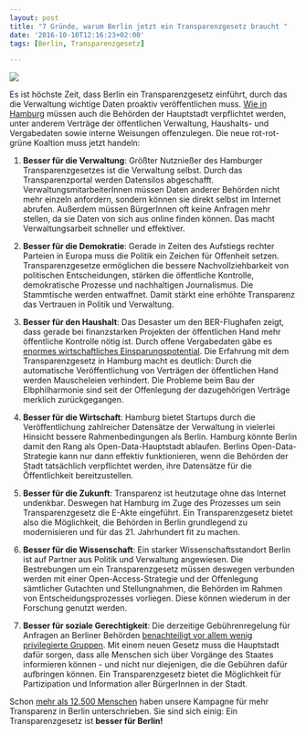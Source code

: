 ```yaml
---
layout: post
title: "7 Gründe, warum Berlin jetzt ein Transparenzgesetz braucht "
date: '2016-10-10T12:16:23+02:00'
tags: [Berlin, Transparenzgesetz]

---
```


<img src="https://okfn.de/files/blog/2016/10/Berlin_Rotes_Rathaus_B.JPG">

Es ist höchste Zeit, dass Berlin ein Transparenzgesetz einführt, durch das die Verwaltung wichtige Daten proaktiv veröffentlichen muss. <a href="http://transparenz.hamburg.de/">Wie in Hamburg</a> müssen auch die Behörden der Hauptstadt verpflichtet werden, unter anderem Verträge der öffentlichen Verwaltung, Haushalts- und Vergabedaten sowie interne Weisungen offenzulegen. Die neue rot-rot-grüne Koaltion muss jetzt handeln:

1) <strong>Besser für die Verwaltung</strong>: Größter Nutznießer des Hamburger Transparenzgesetzes ist die Verwaltung selbst. Durch das Transparenzportal werden Datensilos abgeschafft. VerwaltungsmitarbeiterInnen müssen Daten anderer Behörden nicht mehr einzeln anfordern, sondern können sie direkt selbst im Internet abrufen. Außerdem müssen BürgerInnen oft keine Anfragen mehr stellen, da sie Daten von sich aus online finden können. Das macht Verwaltungsarbeit schneller und effektiver.

2) <strong>Besser für die Demokratie</strong>: Gerade in Zeiten des Aufstiegs rechter Parteien in Europa muss die Politik ein Zeichen für Offenheit setzen. Transparenzgesetze ermöglichen die bessere Nachvollziehbarkeit von politischen Entscheidungen, stärken die öffentliche Kontrolle, demokratische Prozesse und nachhaltigen Journalismus. Die Stammtische werden entwaffnet. Damit stärkt eine erhöhte Transparenz das Vertrauen in Politik und Verwaltung.

3) <strong>Besser für den Haushalt</strong>: Das Desaster um den BER-Flughafen zeigt, dass gerade bei finanzstarken Projekten der öffentlichen Hand mehr öffentliche Kontrolle nötig ist. Durch offene Vergabedaten gäbe es <a href="https://www.transparency.de/fileadmin/pdfs/Themen/Vergabe/OLAF_Broschuere_KorruptionsrisikenVergabe_Okt2013.PDF">enormes wirtschaftliches Einsparungspotential</a>. Die Erfahrung mit dem Transparenzgesetz in Hamburg macht es deutlich: Durch die automatische Veröffentlichung von Verträgen der öffentlichen Hand werden Mauscheleien verhindert. Die Probleme beim Bau der Elbphilharmonie sind seit der Offenlegung der dazugehörigen Verträge merklich zurückgegangen.

4) <strong>Besser für die Wirtschaft</strong>: Hamburg bietet Startups durch die Veröffentlichung zahlreicher Datensätze der Verwaltung in vielerlei Hinsicht bessere Rahmenbedingungen als Berlin. Hamburg könnte Berlin damit den Rang als Open-Data-Hauptstadt ablaufen. Berlins Open-Data-Strategie kann nur dann effektiv funktionieren, wenn die Behörden der Stadt tatsächlich verpflichtet werden, ihre Datensätze für die Öffentlichkeit bereitzustellen.

5) <strong>Besser für die Zukunft</strong>: Transparenz ist heutzutage ohne das Internet undenkbar. Deswegen hat Hamburg im Zuge des Prozesses um sein Transparenzgesetz die E-Akte eingeführt. Ein Transparenzgesetz bietet also die Möglichkeit, die Behörden in Berlin grundlegend zu modernisieren und für das 21. Jahrhundert fit zu machen.

6) <strong>Besser für die Wissenschaft</strong>: Ein starker Wissenschaftsstandort Berlin ist auf Partner aus Politik und Verwaltung angewiesen. Die Bestrebungen um ein Transparenzgesetz müssen deswegen verbunden werden mit einer Open-Access-Strategie und der Offenlegung sämtlicher Gutachten und Stellungnahmen, die Behörden im Rahmen von Entscheidungsprozesses vorliegen. Diese können wiederum in der Forschung genutzt werden.

7) <strong>Besser für soziale Gerechtigkeit</strong>: Die derzeitige Gebührenregelung für Anfragen an Berliner Behörden <a href="https://netzpolitik.org/2016/kaputte-verwaltung-warum-berlin-jetzt-ein-transparenzgesetz-braucht/">benachteiligt vor allem wenig privilegierte Gruppen</a>. Mit einem neuen Gesetz muss die Hauptstadt dafür sorgen, dass alle Menschen sich über Vorgänge des Staates informieren können - und nicht nur diejenigen, die die Gebühren dafür aufbringen können. Ein Transparenzgesetz bietet die Möglichkeit für Partizipation und Information aller BürgerInnen in der Stadt.

Schon <a href="https://www.change.org/p/milliardenverschwendung-am-flughafen-stoppen-transparenzgesetz-f%C3%BCr-berlin">mehr als 12.500 Menschen</a> haben unsere Kampagne für mehr Transparenz in Berlin unterschrieben. Sie sind sich einig:
Ein Transparenzgesetz ist <strong>besser für Berlin!</strong>

